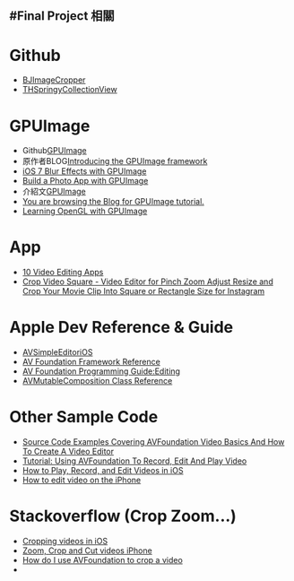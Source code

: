 #Final Project 相關
------

# Github
 * [BJImageCropper](https://github.com/barrettj/BJImageCropper)
 * [THSpringyCollectionView](https://github.com/tristanhimmelman/THSpringyCollectionView)

# GPUImage
 * Github[GPUImage](https://github.com/BradLarson/GPUImage)
 * 原作者BLOG[Introducing the GPUImage framework](http://www.sunsetlakesoftware.com/2012/02/12/introducing-gpuimage-framework)
 * [iOS 7 Blur Effects with GPUImage](http://www.raywenderlich.com/60968/ios-7-blur-effects-gpuimage)
 * [Build a Photo App with GPUImage](http://code.tutsplus.com/tutorials/build-a-photo-app-with-gpuimage--mobile-12223)
 * 介紹文[GPUImage](http://nshipster.com/gpuimage/)
 * [You are browsing the Blog for GPUImage tutorial.](http://i-software-developers.com/tag/gpuimage-tutorial/)
 * [Learning OpenGL with GPUImage](http://indieambitions.com/idevblogaday/learning-opengl-gpuimage/)

# App
 * [10 Video Editing Apps](http://mashable.com/2013/06/05/video-edit-apps/#gallery/10-excellent-apps-for-editing-video/523077f15198406548007edb)
 * [Crop Video Square - Video Editor for Pinch Zoom Adjust Resize and Crop Your Movie Clip Into Square or Rectangle Size for Instagram](https://itunes.apple.com/us/app/crop-video-square-video-editor/id720611025?mt=8)



# Apple Dev Reference & Guide
 * [AVSimpleEditoriOS](https://developer.apple.com/library/ios/samplecode/AVSimpleEditoriOS/Introduction/Intro.html)
 * [AV Foundation Framework Reference](https://developer.apple.com/library/ios/documentation/AVFoundation/Reference/AVFoundationFramework/_index.html#//apple_ref/doc/uid/TP40008072)
 * [AV Foundation Programming Guide:Editing](https://developer.apple.com/library/ios/documentation/AudioVideo/Conceptual/AVFoundationPG/Articles/03_Editing.html#//apple_ref/doc/uid/TP40010188-CH8-SW1)
 * [AVMutableComposition Class Reference](https://developer.apple.com/library/ios/documentation/AVFoundation/Reference/AVMutableComposition_Class/Reference/Reference.html#//apple_ref/occ/cl/AVMutableComposition)

# Other Sample Code
 * [Source Code Examples Covering AVFoundation Video Basics And How To Create A Video Editor](http://maniacdev.com/2013/03/source-code-examples-covering-avfoundation-video-basics-and-how-to-create-a-video-editor)
 * [Tutorial: Using AVFoundation To Record, Edit And Play Video](http://maniacdev.com/2012/07/tutorial-using-avfoundation-to-record-edit-and-play-video)
 * [How to Play, Record, and Edit Videos in iOS](http://www.raywenderlich.com/13418/how-to-play-record-edit-videos-in-ios)
 * [How to edit video on the iPhone](http://howto.cnet.com/8301-11310_39-20101764-285/how-to-edit-video-on-the-iphone/)

# Stackoverflow (Crop Zoom...)
 * [Cropping videos in iOS](http://stackoverflow.com/questions/6212889/cropping-videos-in-ios)
 * [Zoom, Crop and Cut videos iPhone](http://stackoverflow.com/questions/13855036/zoom-crop-and-cut-videos-iphone)
 * [How do I use AVFoundation to crop a video](http://stackoverflow.com/questions/5198245/how-do-i-use-avfoundation-to-crop-a-video)
 * []()

